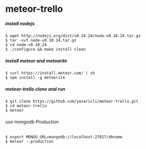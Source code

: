 meteor-trello
=============


##### install nodejs 
    $ wget http://nodejs.org/dist/v0.10.24/node-v0.10.24.tar.gz
    $ tar -xvf node-v0.10.24.tar.gz
    $ cd node-v0.10.24
    $ ./configure && make install clean


##### install meteor and metoarite
    $ curl https://install.meteor.com/ | sh
    $ npm install -g meteorite
    
##### meteor-trello clone and run
    $ git clone https://github.com/yasaricli/meteor-trello.git
    $ cd meteor-trello
    $ meteor
    
    
###### use mongodb Production
    $ export MONGO_URL=mongodb://localhost:27017/dbname
    $ meteor --production 

    


